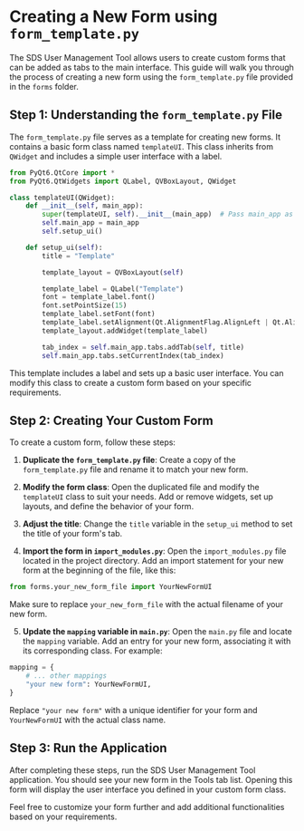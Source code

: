 # Creating a New Form using `form_template.py`

The SDS User Management Tool allows users to create custom forms that can be added as tabs to the main interface. This guide will walk you through the process of creating a new form using the `form_template.py` file provided in the `forms` folder.

## Step 1: Understanding the `form_template.py` File

The `form_template.py` file serves as a template for creating new forms. It contains a basic form class named `templateUI`. This class inherits from `QWidget` and includes a simple user interface with a label.

```python
from PyQt6.QtCore import *
from PyQt6.QtWidgets import QLabel, QVBoxLayout, QWidget

class templateUI(QWidget):
    def __init__(self, main_app):
        super(templateUI, self).__init__(main_app)  # Pass main_app as the parent
        self.main_app = main_app
        self.setup_ui()

    def setup_ui(self):
        title = "Template"

        template_layout = QVBoxLayout(self)

        template_label = QLabel("Template")
        font = template_label.font()
        font.setPointSize(15)
        template_label.setFont(font)
        template_label.setAlignment(Qt.AlignmentFlag.AlignLeft | Qt.AlignmentFlag.AlignTop)
        template_layout.addWidget(template_label)

        tab_index = self.main_app.tabs.addTab(self, title)
        self.main_app.tabs.setCurrentIndex(tab_index)
```
This template includes a label and sets up a basic user interface. You can modify this class to create a custom form based on your specific requirements.  

## Step 2: Creating Your Custom Form
To create a custom form, follow these steps:

1. **Duplicate the `form_template.py` file**: Create a copy of the `form_template.py` file and rename it to match your new form.

2. **Modify the form class**: Open the duplicated file and modify the `templateUI` class to suit your needs. Add or remove widgets, set up layouts, and define the behavior of your form.

3. **Adjust the title**: Change the `title` variable in the `setup_ui` method to set the title of your form's tab.

4. **Import the form in `import_modules.py`**: Open the `import_modules.py` file located in the project directory. Add an import statement for your new form at the beginning of the file, like this:
```python
from forms.your_new_form_file import YourNewFormUI
```
Make sure to replace `your_new_form_file` with the actual filename of your new form.

5. **Update the `mapping` variable in `main.py`**: Open the `main.py` file and locate the `mapping` variable. Add an entry for your new form, associating it with its corresponding class. For example:
```python
mapping = {
    # ... other mappings
    "your new form": YourNewFormUI,
}
```
Replace `"your new form"` with a unique identifier for your form and `YourNewFormUI` with the actual class name.

## Step 3: Run the Application
After completing these steps, run the SDS User Management Tool application. You should see your new form in the Tools tab list. Opening this form will display the user interface you defined in your custom form class.

Feel free to customize your form further and add additional functionalities based on your requirements.    